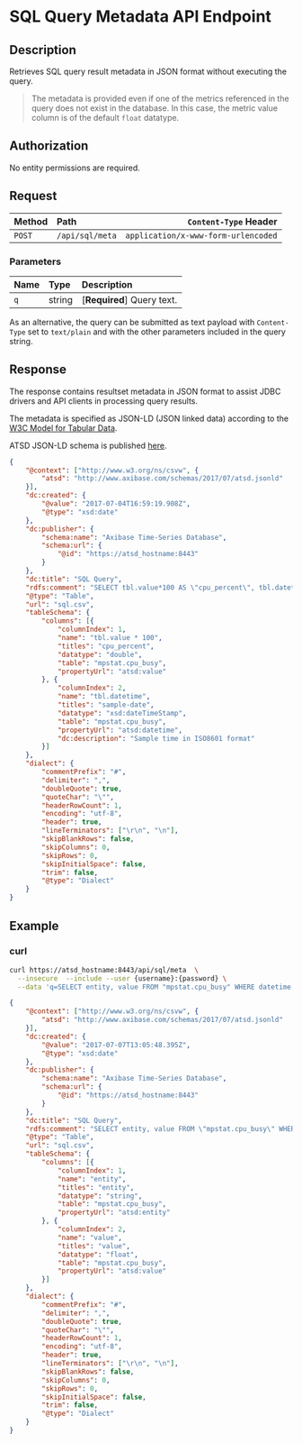 # SQL Query Metadata API Endpoint

## Description

Retrieves SQL query result metadata in JSON format without executing the query.

> The metadata is provided even if one of the metrics referenced in the query does not exist in the database. In this case, the metric value column is of the default `float` datatype.

## Authorization

No entity permissions are required.

## Request

| Method | Path | `Content-Type` Header|
|:---|:---|---:|
| `POST` | `/api/sql/meta` | `application/x-www-form-urlencoded` |

### Parameters

| **Name**| **Type** | **Description** |
|:---|:---|:---|
| `q` | string | [**Required**] Query text. |

As an alternative, the query can be submitted as text payload with `Content-Type` set to `text/plain` and with the other parameters included in the query string.

## Response

The response contains resultset metadata in JSON format to assist JDBC drivers and API clients in processing query results.

The metadata is specified as JSON-LD (JSON linked data) according to the [W3C Model for Tabular Data](https://www.w3.org/TR/tabular-data-model/).

ATSD JSON-LD schema is published [here](https://www.axibase.com/schemas/2017/07/atsd.jsonld).

```json
{
    "@context": ["http://www.w3.org/ns/csvw", {
        "atsd": "http://www.axibase.com/schemas/2017/07/atsd.jsonld"
    }],
    "dc:created": {
        "@value": "2017-07-04T16:59:19.908Z",
        "@type": "xsd:date"
    },
    "dc:publisher": {
        "schema:name": "Axibase Time-Series Database",
        "schema:url": {
            "@id": "https://atsd_hostname:8443"
        }
    },
    "dc:title": "SQL Query",
    "rdfs:comment": "SELECT tbl.value*100 AS \"cpu_percent\", tbl.datetime 'sample-date'\n FROM \"mpstat.cpu_busy\" tbl \n WHERE datetime > now - 1*MINUTE",
    "@type": "Table",
    "url": "sql.csv",
    "tableSchema": {
        "columns": [{
            "columnIndex": 1,
            "name": "tbl.value * 100",
            "titles": "cpu_percent",
            "datatype": "double",
            "table": "mpstat.cpu_busy",
            "propertyUrl": "atsd:value"
        }, {
            "columnIndex": 2,
            "name": "tbl.datetime",
            "titles": "sample-date",
            "datatype": "xsd:dateTimeStamp",
            "table": "mpstat.cpu_busy",
            "propertyUrl": "atsd:datetime",
            "dc:description": "Sample time in ISO8601 format"
        }]
    },
    "dialect": {
        "commentPrefix": "#",
        "delimiter": ",",
        "doubleQuote": true,
        "quoteChar": "\"",
        "headerRowCount": 1,
        "encoding": "utf-8",
        "header": true,
        "lineTerminators": ["\r\n", "\n"],
        "skipBlankRows": false,
        "skipColumns": 0,
        "skipRows": 0,
        "skipInitialSpace": false,
        "trim": false,
        "@type": "Dialect"
    }
}
```

## Example

### curl

```bash
curl https://atsd_hostname:8443/api/sql/meta  \
  --insecure  --include --user {username}:{password} \
  --data 'q=SELECT entity, value FROM "mpstat.cpu_busy" WHERE datetime > now - 1*MINUTE'
```

```json
{
    "@context": ["http://www.w3.org/ns/csvw", {
        "atsd": "http://www.axibase.com/schemas/2017/07/atsd.jsonld"
    }],
    "dc:created": {
        "@value": "2017-07-07T13:05:48.395Z",
        "@type": "xsd:date"
    },
    "dc:publisher": {
        "schema:name": "Axibase Time-Series Database",
        "schema:url": {
            "@id": "https://atsd_hostname:8443"
        }
    },
    "dc:title": "SQL Query",
    "rdfs:comment": "SELECT entity, value FROM \"mpstat.cpu_busy\" WHERE datetime > now - 1*MINUTE",
    "@type": "Table",
    "url": "sql.csv",
    "tableSchema": {
        "columns": [{
            "columnIndex": 1,
            "name": "entity",
            "titles": "entity",
            "datatype": "string",
            "table": "mpstat.cpu_busy",
            "propertyUrl": "atsd:entity"
        }, {
            "columnIndex": 2,
            "name": "value",
            "titles": "value",
            "datatype": "float",
            "table": "mpstat.cpu_busy",
            "propertyUrl": "atsd:value"
        }]
    },
    "dialect": {
        "commentPrefix": "#",
        "delimiter": ",",
        "doubleQuote": true,
        "quoteChar": "\"",
        "headerRowCount": 1,
        "encoding": "utf-8",
        "header": true,
        "lineTerminators": ["\r\n", "\n"],
        "skipBlankRows": false,
        "skipColumns": 0,
        "skipRows": 0,
        "skipInitialSpace": false,
        "trim": false,
        "@type": "Dialect"
    }
}
```
